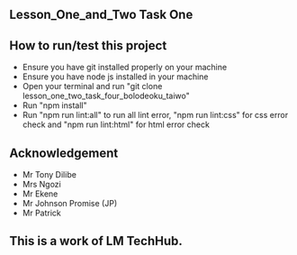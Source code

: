 ## Lesson_One_and_Two Task One
## How to run/test this project
- Ensure you have git installed properly on your machine
- Ensure you have node js installed in your machine
- Open your terminal and run "git clone lesson_one_two_task_four_bolodeoku_taiwo"
- Run "npm install"
- Run "npm run lint:all" to run all lint error, "npm run lint:css" for css error check and "npm run lint:html" for html error check
## Acknowledgement
- Mr Tony Dilibe
- Mrs Ngozi
- Mr Ekene
- Mr Johnson Promise (JP)
- Mr Patrick
## This is a work of LM TechHub.